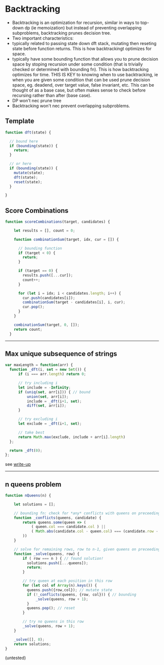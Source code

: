 # Backtracking

* Backtracking is an optimization for recursion, similar in ways to top-down dp (ie memoization) but instead of preventing overlapping subproblems, backtracking prunes decision tree.
* Two important characteristics:
* typically related to passing state down dft stack, mutating then reseting state before function returns. This is how backtrackingt optimizes for space.
* typically have some bounding function that allows you to prune decision space by stoping recursion under some condition (that is trivially checked or determined with bounding fn). This is how backtracking optimizes for time. THIS IS KEY to knowing when to use backtracking, ie when you are given some condition that can be used prune decision space, eg. deadend, over target value, false invariant, etc. This can be thought of as a base case, but often makes sense to check before recursing rather than after (base case).
* DP won't nec prune tree
* Backtracking won't nec prevent overlapping subproblems.

## Template

```js
function dft(state) {

  // bound here
  if (bounding(state)) {
    return;
  }

  // or here
  if (bounding(state)) {
    mutate(state);
    dft(state);
    reset(state);
  }

}
```

## Score Combinations

```js
function scoreCombinations(target, candidates) {

    let results = [], count = 0;

    function combinationSum(target, idx, cur = []) {

      // bounding function
      if (target < 0) {
        return;
      }

      if (target == 0) {
        results.push([...cur]);
        count++;
      }

      for (let i = idx; i < candidates.length; i++) {
        cur.push(candidates[i]);
        combinationSum(target - candidates[i], i, cur);
        cur.pop();
      }
    }

    combinationSum(target, 0, []);
    return count;
  }
```

---
## Max unique subsequence of strings

```js
var maxLength = function(arr) {
  function _dft(i, set = new Set()) {
      if (i === arr.length) return 0;

      // try including i
      let include = -Infinity;
      if (uniq(set, arr[i])) { // bound
          union(set, arr[i]);
          include = _dft(i+1, set);
          diff(set, arr[i]);
      }

      // try excluding i
      let exclude = _dft(i+1, set);

      // take best
      return Math.max(exclude, include + arr[i].length)
  };

  return _dft(0);
};
```
see [write-up](./max_unique_subsequence_of_strings.md)

---
## n queens problem

```js
function nQueens(n) {

    let solutions = [];

    // bounding fn: check for *any* conflicts with queens on preceeding rows
    function _conflicts(queens, candidate) {
        return queens.some(queen => (
            ( queen.col === candidate.col ) ||
            ( Math.abs(candidate.col - queen.col) === (candidate.row - queen.row) )
        ))
    }

    // solve for remaining rows, row to n-1, given queens on preceeding rows.
    function _solve(queens, row) {
        if ( row === n ) { // found solution!
          solutions.push([...queens]);
          return;
        }

        // try queen at each position in this row
        for (let col of Array(n).keys()) {
          queens.push({row,col}); // mutate state
          if (!_conflicts(queens, {row, col})) { // bounding
              _solve(queens, row + 1);
          }
          queens.pop(); // reset
        }

        // try no queens in this row
        _solve(queens, row + 1);
    }

    _solve([], 0);
    return solutions;
}
```
(untested)
